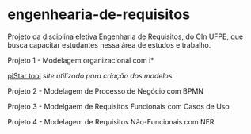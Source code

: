 # engenhearia-de-requisitos
Projeto da disciplina eletiva Engenharia de Requisitos, do CIn UFPE, que busca capacitar estudantes nessa área de estudos e trabalho.

Projeto 1 - Modelagem organizacional com i*

[piStar tool](https://www.cin.ufpe.br/~jhcp/pistar/tool/?authuser=0)
*site utilizado para criação dos modelos*

Projeto 2 - Modelagem de Processo de Negócio com BPMN

Projeto 3 - Modelgaem de Requisitos Funcionais com Casos de Uso

Projeto 4 - Modelagem de Requisitos Não-Funcionais com NFR
